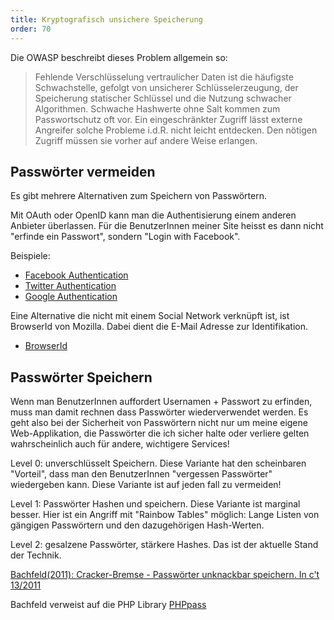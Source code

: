 ```yaml
---
title: Kryptografisch unsichere Speicherung
order: 70
---
```


Die OWASP beschreibt dieses Problem allgemein so:

> Fehlende Verschlüsselung vertraulicher Daten ist die häufigste Schwachstelle, gefolgt von unsicherer Schlüsselerzeugung, der Speicherung statischer Schlüssel und die Nutzung schwacher Algorithmen. Schwache Hashwerte ohne Salt kommen zum Passwortschutz oft vor. Ein eingeschränkter Zugriff lässt externe Angreifer solche Probleme i.d.R. nicht leicht entdecken. Den nötigen Zugriff müssen sie vorher auf andere Weise erlangen.


## Passwörter vermeiden

Es gibt mehrere Alternativen zum Speichern von Passwörtern.

Mit OAuth oder OpenID kann man die Authentisierung einem anderen Anbieter
überlassen.  Für die BenutzerInnen meiner Site heisst es dann nicht "erfinde ein
Passwort", sondern "Login with Facebook".

Beispiele:

* [Facebook Authentication](https://developers.facebook.com/docs/authentication/)
* [Twitter Authentication](https://dev.twitter.com/docs/auth/oauth/single-user-with-examples)
* [Google Authentication](https://developers.google.com/accounts/docs/OAuth2)

Eine Alternative die nicht mit einem Social Network verknüpft ist, 
ist BrowserId von Mozilla. Dabei dient die E-Mail Adresse zur Identifikation.

* [BrowserId](https://browserid.org/)

## Passwörter Speichern

Wenn man BenutzerInnen auffordert Usernamen + Passwort zu erfinden, 
muss man damit rechnen dass Passwörter wiederverwendet werden.  Es geht
also bei der Sicherheit von Passwörtern nicht nur um meine eigene
Web-Applikation, die Passwörter die ich sicher halte oder verliere gelten
wahrscheinlich auch für andere, wichtigere Services!

Level 0: unverschlüsselt Speichern. Diese Variante hat den scheinbaren
"Vorteil", dass man den BenutzerInnen "vergessen Passwörter" wiedergeben kann.
Diese Variante ist auf jeden fall zu vermeiden!

Level 1: Passwörter Hashen und speichern. Diese Variante ist marginal besser.
Hier ist ein Angriff mit "Rainbow Tables" möglich: Lange Listen von gängigen
Passwörtern und den dazugehörigen Hash-Werten.

Level 2: gesalzene Passwörter, stärkere Hashes.  Das ist der aktuelle Stand der
Technik.

[Bachfeld(2011): Cracker-Bremse - Passwörter unknackbar speichern. In c't 13/2011](http://www.heise.de/security/artikel/Passwoerter-unknackbar-speichern-1253931.html?view=print)

Bachfeld verweist auf die PHP Library [PHPpass](http://www.openwall.com/phpass/)


